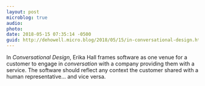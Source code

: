 ```yaml
---
layout: post
microblog: true
audio: 
photo: 
date: 2018-05-15 07:35:14 -0500
guid: http://dehowell.micro.blog/2018/05/15/in-conversational-design.html
---
```

In _Conversational Design_, Erika Hall frames software as one venue for a customer to engage in _conversation_ with a company providing them with a service. The software should reflect any context the customer shared with a human representative... and vice versa.
